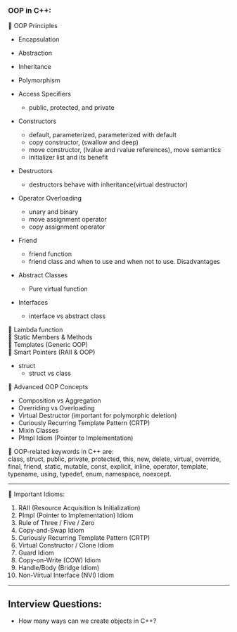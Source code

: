 ### OOP in C++:

🔹 OOP Principles   
  - Encapsulation
  - Abstraction
  - Inheritance
  - Polymorphism

- Access Specifiers
  - public, protected, and private   
- Constructors
  - default, parameterized, parameterized with default  
  - copy constructor, (swallow and deep)
  - move constructor, (lvalue and rvalue references), move semantics  
  - initializer list and its benefit
 
- Destructors
  - destructors behave with inheritance(virtual destructor) 
  
- Operator Overloading
  - unary and binary 
  - move assignment operator
  - copy assignment operator 
 
- Friend
  - friend function
  - friend class and when to use and when not to use. Disadvantages
    
- Abstract Classes
  - Pure virtual function
    
- Interfaces 
  - interface vs abstract class
  
🔹 Lambda function  
🔹 Static Members & Methods  
🔹 Templates (Generic OOP)  
🔹 Smart Pointers (RAII & OOP)

- struct
  - struct vs class

🔹 Advanced OOP Concepts  
  - Composition vs Aggregation  
  - Overriding vs Overloading  
  - Virtual Destructor (important for polymorphic deletion)  
  - Curiously Recurring Template Pattern (CRTP)  
  - Mixin Classes  
  - PImpl Idiom (Pointer to Implementation)  

 🔹 OOP-related keywords in C++ are:  
       class, struct, public, private, protected, this, new, delete, virtual, override, final, friend, static, mutable, const, explicit, inline, operator, template, typename, using, typedef, enum, namespace, noexcept.
    
----
 
🔹 Important Idioms:
   1. RAII (Resource Acquisition Is Initialization)
   2. PImpl (Pointer to Implementation) Idiom
   3. Rule of Three / Five / Zero
   4. Copy-and-Swap Idiom
   5. Curiously Recurring Template Pattern (CRTP)
   6. Virtual Constructor / Clone Idiom
   7. Guard Idiom
   8. Copy-on-Write (COW) Idiom
   9. Handle/Body (Bridge Idiom)
   10. Non-Virtual Interface (NVI) Idiom

----
## Interview Questions:
- How many ways can we create objects in C++?
